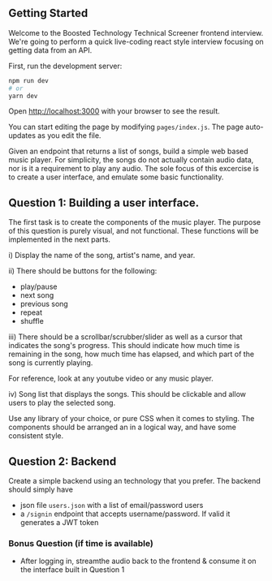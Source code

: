 
## Getting Started

Welcome to the Boosted Technology Technical Screener frontend interview. We're going to perform a quick live-coding react style interview focusing on getting data from an API.

First, run the development server:

```bash
npm run dev
# or
yarn dev
```

Open [http://localhost:3000](http://localhost:3000) with your browser to see the result.

You can start editing the page by modifying `pages/index.js`. The page auto-updates as you edit the file.


Given an endpoint that returns a list of songs, build a simple web based music player. For simplicity, the songs do not actually contain audio data, nor is it a requirement to play any audio. The sole focus of this excercise is to create a user interface, and emulate some basic functionality.


## Question 1: Building a user interface.

The first task is to create the components of the music player. The purpose of this question is purely visual, and not functional. These functions will be implemented in the next parts.

i) Display the name of the song, artist's name, and year. 

ii) There should be buttons for the following:
- play/pause
- next song
- previous song
- repeat
- shuffle

iii) There should be a scrollbar/scrubber/slider as well as a cursor that indicates the song's progress. This should indicate how much time is remaining in the song, how much time has elapsed, and which part of the song is currently playing.

For reference, look at any youtube video or any music player.

iv) Song list that displays the songs. This should be clickable and allow users to play the selected song.

Use any library of your choice, or pure CSS when it comes to styling. The components should be arranged an in a logical way, and have some consistent style. 


## Question 2: Backend

Create a simple backend using an technology that you prefer.
The backend should simply have 
- json file `users.json` with a list of email/password users
- a `/signin` endpoint that accepts username/password. If valid it generates a JWT token

### Bonus Question (if time is available)
- After logging in, streamthe audio back to the frontend & consume it on the interface built in Question 1